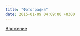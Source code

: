 ```yaml
---
title: "Фотография"
date: 2015-01-09 04:09:00 +0300
---
```



[Вложение](/assets/vk_photos/2/KRquy-YRczk.jpg)
